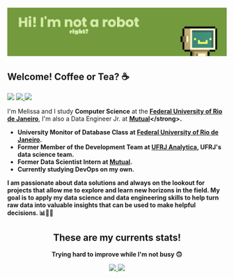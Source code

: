 [![MasterHead](banner.png)](https://github.com/melissapg)

<div alignn="left"> 
<h2> 
  Welcome! Coffee or Tea? ☕
 <br>
</h2>

![](https://komarev.com/ghpvc/?username=melissapg&style=flat-square&color=green)
<a href="https://www.linkedin.com/in/melissa-pg/" alt="Linkedin">
  <img src="https://img.shields.io/badge/-Linkedin-0e76a8?style=flat-square&logo=Linkedin&logoColor=white&link=https://www.linkedin.com/in/melissa-pg/"/>
</a>
<a href="mailto:melissappguarilha@gmail.com" alt="Gmail">
  <img src="https://img.shields.io/badge/-Gmail-ED401B?style=flat-square&labelColor=ED401B&logo=gmail&logoColor=white&link=mailto:melissappguarilha@gmail.com"/>
</a>

I'm Melissa and I study <strong>Computer Science</strong> at the <strong>[Federal University of Rio de Janeiro](https://ufrj.br)</strong>, I'm also a Data Engineer Jr. at <strong>[Mutual]("https://mutual.club")</strong>.

<p align="left">
  <ul>
    <li><strong>University Monitor</strong> of Database Class at <strong><a href="https://ufrj.br">Federal University of Rio de Janeiro</a></strong>.
    <li>Former <strong>Member</strong> of the Development Team at <strong><a href="https://analytica.ufrj.br/">UFRJ Analytica</a></strong>, UFRJ's data science team.
    <li>Former <strong>Data Scientist Intern</strong> at <strong><a href="https://mutual.club">Mutual</a></strong>.
    <li> Currently studying <strong>DevOps</strong> on my own.</li>
  </ul>
</p>

I am <strong>passionate</strong> about data solutions and always on the lookout for projects that allow me to explore and learn new horizons in the field. My goal is to apply my <strong>data science</strong> and <strong>data engineering</strong> skills to help turn raw data into valuable insights that can be used to make helpful decisions. 📊🤸‍♀️

<div align="center">
  <h2>These are my currents stats!</h2>
  <p>
    Trying hard to improve while I'm not busy 🙃
  </p>
</div>

<div align="center">
  <a href="https://github.com/melissapg">
  <img height="180em" src="https://github-readme-stats.vercel.app/api?username=melissapg&show_icons=true&theme=vue&include_all_commits=true&count_private=true"/>
  <img height="180em" src="https://github-readme-stats.vercel.app/api/top-langs/?username=melissapg&layout=compact&langs_count=7&theme=vue"/>
</div>
